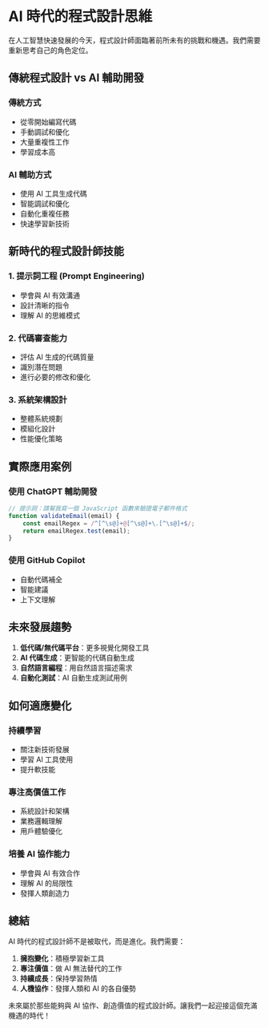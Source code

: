 # AI 時代的程式設計思維

在人工智慧快速發展的今天，程式設計師面臨著前所未有的挑戰和機遇。我們需要重新思考自己的角色定位。

## 傳統程式設計 vs AI 輔助開發

### 傳統方式
- 從零開始編寫代碼
- 手動調試和優化
- 大量重複性工作
- 學習成本高

### AI 輔助方式
- 使用 AI 工具生成代碼
- 智能調試和優化
- 自動化重複任務
- 快速學習新技術

## 新時代的程式設計師技能

### 1. 提示詞工程 (Prompt Engineering)
- 學會與 AI 有效溝通
- 設計清晰的指令
- 理解 AI 的思維模式

### 2. 代碼審查能力
- 評估 AI 生成的代碼質量
- 識別潛在問題
- 進行必要的修改和優化

### 3. 系統架構設計
- 整體系統規劃
- 模組化設計
- 性能優化策略

## 實際應用案例

### 使用 ChatGPT 輔助開發
```javascript
// 提示詞：請幫我寫一個 JavaScript 函數來驗證電子郵件格式
function validateEmail(email) {
    const emailRegex = /^[^\s@]+@[^\s@]+\.[^\s@]+$/;
    return emailRegex.test(email);
}
```

### 使用 GitHub Copilot
- 自動代碼補全
- 智能建議
- 上下文理解

## 未來發展趨勢

1. **低代碼/無代碼平台**：更多視覺化開發工具
2. **AI 代碼生成**：更智能的代碼自動生成
3. **自然語言編程**：用自然語言描述需求
4. **自動化測試**：AI 自動生成測試用例

## 如何適應變化

### 持續學習
- 關注新技術發展
- 學習 AI 工具使用
- 提升軟技能

### 專注高價值工作
- 系統設計和架構
- 業務邏輯理解
- 用戶體驗優化

### 培養 AI 協作能力
- 學會與 AI 有效合作
- 理解 AI 的局限性
- 發揮人類創造力

## 總結

AI 時代的程式設計師不是被取代，而是進化。我們需要：

1. **擁抱變化**：積極學習新工具
2. **專注價值**：做 AI 無法替代的工作
3. **持續成長**：保持學習熱情
4. **人機協作**：發揮人類和 AI 的各自優勢

未來屬於那些能夠與 AI 協作、創造價值的程式設計師。讓我們一起迎接這個充滿機遇的時代！

